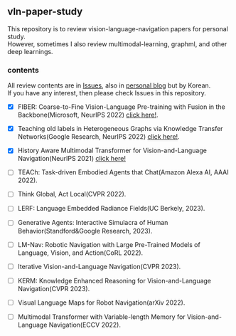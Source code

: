 ## vln-paper-study
This repository is to review vision-language-navigation papers for personal study.  
However, sometimes I also review multimodal-learning, graphml, and other deep learnings. 

### contents
All review contents are in [Issues](https://github.com/blossominkyung/vln-paper-study/issues), also in [personal blog](https://www.blossominkyung.com/deeplearning) but by Korean.  
If you have any interest, then please check Issues in this repository.

- [X] FIBER: Coarse-to-Fine Vision-Language Pre-training with Fusion in the Backbone(Microsoft, NeurIPS 2022) [click here!](https://github.com/blossominkyung/vln-paper-study/issues/3).

- [X] Teaching old labels in Heterogeneous Graphs via Knowledge Transfer Networks(Google Research, NeurIPS 2022) [click here!](https://github.com/blossominkyung/vln-paper-study/issues/4). 

- [X] History Aware Multimodal Transformer for Vision-and-Language Navigation(NeurIPS 2021) [click here!](https://github.com/blossominkyung/vln-paper-study/issues/2)

- [ ] TEACh: Task-driven Embodied Agents that Chat(Amazon Alexa AI, AAAI 2022). 
- [ ] Think Global, Act Local(CVPR 2022). 
- [ ] LERF: Language Embedded Radiance Fields(UC Berkely, 2023). 
- [ ] Generative Agents: Interactive Simulacra of Human Behavior(Standford&Google Research, 2023). 
- [ ] LM-Nav: Robotic Navigation with Large Pre-Trained Models of Language, Vision, and Action(CoRL 2022). 
- [ ] Iterative Vision-and-Language Navigation(CVPR 2023). 
- [ ] KERM: Knowledge Enhanced Reasoning for Vision-and-Language Navigation(CVPR 2023). 
- [ ] Visual Language Maps for Robot Navigation(arXiv 2022). 
- [ ] Multimodal Transformer with Variable-length Memory for Vision-and-Language Navigation(ECCV 2022). 
